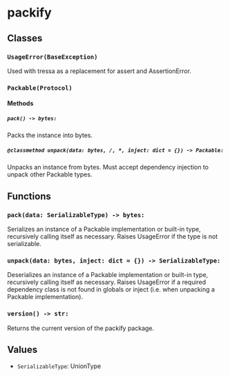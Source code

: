 # packify

## Classes

### `UsageError(BaseException)`

Used with tressa as a replacement for assert and AssertionError.

### `Packable(Protocol)`

#### Methods

##### `pack() -> bytes:`

Packs the instance into bytes.

##### `@classmethod unpack(data: bytes, /, *, inject: dict = {}) -> Packable:`

Unpacks an instance from bytes. Must accept dependency injection to unpack other
Packable types.

## Functions

### `pack(data: SerializableType) -> bytes:`

Serializes an instance of a Packable implementation or built-in type,
recursively calling itself as necessary. Raises UsageError if the type is not
serializable.

### `unpack(data: bytes, inject: dict = {}) -> SerializableType:`

Deserializes an instance of a Packable implementation or built-in type,
recursively calling itself as necessary. Raises UsageError if a required
dependency class is not found in globals or inject (i.e. when unpacking a
Packable implementation).

### `version() -> str:`

Returns the current version of the packify package.

## Values

- `SerializableType`: UnionType

